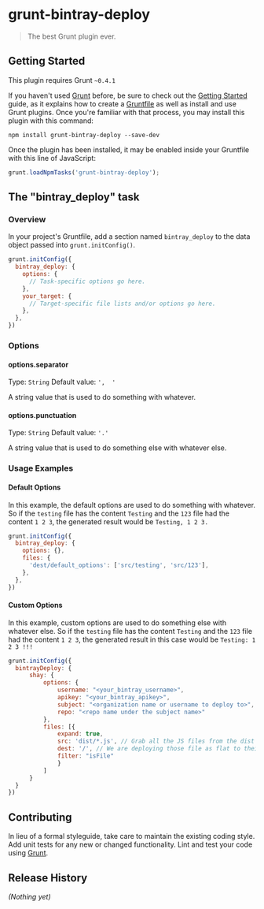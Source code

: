 # grunt-bintray-deploy

> The best Grunt plugin ever.

## Getting Started
This plugin requires Grunt `~0.4.1`

If you haven't used [Grunt](http://gruntjs.com/) before, be sure to check out the [Getting Started](http://gruntjs.com/getting-started) guide, as it explains how to create a [Gruntfile](http://gruntjs.com/sample-gruntfile) as well as install and use Grunt plugins. Once you're familiar with that process, you may install this plugin with this command:

```shell
npm install grunt-bintray-deploy --save-dev
```

Once the plugin has been installed, it may be enabled inside your Gruntfile with this line of JavaScript:

```js
grunt.loadNpmTasks('grunt-bintray-deploy');
```

## The "bintray_deploy" task

### Overview
In your project's Gruntfile, add a section named `bintray_deploy` to the data object passed into `grunt.initConfig()`.

```js
grunt.initConfig({
  bintray_deploy: {
    options: {
      // Task-specific options go here.
    },
    your_target: {
      // Target-specific file lists and/or options go here.
    },
  },
})
```

### Options

#### options.separator
Type: `String`
Default value: `',  '`

A string value that is used to do something with whatever.

#### options.punctuation
Type: `String`
Default value: `'.'`

A string value that is used to do something else with whatever else.

### Usage Examples

#### Default Options
In this example, the default options are used to do something with whatever. So if the `testing` file has the content `Testing` and the `123` file had the content `1 2 3`, the generated result would be `Testing, 1 2 3.`

```js
grunt.initConfig({
  bintray_deploy: {
    options: {},
    files: {
      'dest/default_options': ['src/testing', 'src/123'],
    },
  },
})
```

#### Custom Options
In this example, custom options are used to do something else with whatever else. So if the `testing` file has the content `Testing` and the `123` file had the content `1 2 3`, the generated result in this case would be `Testing: 1 2 3 !!!`

```js
grunt.initConfig({
  bintrayDeploy: {
      shay: {
          options: {
              username: "<your_bintray_username>",
              apikey: "<your_bintray_apikey>",
              subject: "<organization name or username to deploy to>",
              repo: "<repo name under the subject name>"
          },
          files: [{
              expand: true,
              src: 'dist/*.js', // Grab all the JS files from the dist folder
              dest: '/', // We are deploying those file as flat to their version inside Bintray
              filter: "isFile"
              }
          ]
      }
  }
})
```

## Contributing
In lieu of a formal styleguide, take care to maintain the existing coding style. Add unit tests for any new or changed functionality. Lint and test your code using [Grunt](http://gruntjs.com/).

## Release History
_(Nothing yet)_
